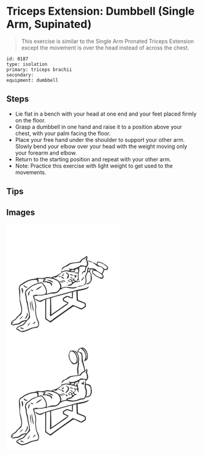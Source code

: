 # Triceps Extension: Dumbbell (Single Arm, Supinated)
> This exercise is similar to the Single Arm Pronated Triceps Extension except the movement is over the head instead of across the chest.

``` 
id: 0187 
type: isolation 
primary: triceps brachii 
secondary:  
equipment: dumbbell 
``` 

## Steps

 - Lie flat in a bench with your head at one end and your feet placed firmly on the floor.
 - Grasp a dumbbell in one hand and raise it to a position above your chest, with your palm facing the floor.
 - Place your free hand under the shoulder to support your other arm. Slowly bend your elbow over your head with the weight moving only your forearm and elbow.
 - Return to the starting position and repeat with your other arm.
 - Note: Practice this exercise with light weight to get used to the movements.

## Tips


## Images

<svg width="300" height="296" viewBox="0 0 225 222" xmlns="http://www.w3.org/2000/svg">
  <g fill="#FFF">
    <path d="M0 0h225v222H0V0m150.08 68.58c-2.64 1.12-3.83 3.86-5.61 5.89-5.71 1.66-11.76 1.55-17.6 2.53-3.23.6-5.75 2.81-8.33 4.68-2 1.48-4.49 2.01-6.64 3.22-1.8 1.64-3.01 3.82-4.01 6.02 2.38-1.21 3.67-3.68 5.85-5.13 2.28-1.15 4.86-1.61 7.04-2.99 2.37-1.15 4.14-3.34 6.75-4.05 5.98-1.85 12.35-1.56 18.46-2.71 2.42-2.51 3.34-6.77 7.6-6.69 1.34-1.52 2.76-3.01 4.63-3.89-.57 1.91-1.51 3.67-2.48 5.41.5.31 1.49.94 1.98 1.25.2 3.42 1.83 7.13.2 10.39-4.14 1.52-8.13-1.65-12.28-.51-3.12 3.19-7.6 4.2-11.56 5.92-3.76 1.69-8.08 1.11-11.8-.39 1.04 1.36 2.31 2.63 2.84 4.3-3.9.36-7.99-.95-11.71.73-1.98.89-4.14.97-6.27.9.59.91 1.19 1.82 1.78 2.73-3.98 1.52-7.52 3.88-11.09 6.15-3.19.65-6.47 1.33-9.06 3.48-3.25-.38-6.51-1.12-9.8-.87-3.04.43-5.82 2.09-8.94 1.99-3.08.17-6.09-.67-9.16-.71-1.98.61-3.75 1.85-5.85 2.04-9.01.75-17.63 4.41-24.8 9.87-3.79 1.33-5.45 5.28-5.69 9.03.56 7.62 1.31 15.22 1.58 22.86.46 7.4 4.18 14.46 3.07 21.96-1.03 5.87-6.9 8.46-10.05 12.98-2.13 3.42-6.59 4.03-8.99 7.14-.59 1.52-.89 3.14-1.31 4.71 1.62 1.26 3.32 3.2 5.61 2.42 3.55-1.09 7.43-.77 10.89-2 3.8-3 7.86-5.79 12.86-6.22-2.79 3.3-5.44 7.44-10.06 8.26-3.47 1.58-8.29 3.33-8.85 7.63 1.05.67 2.13 1.29 3.24 1.87 2.9 2.44 6.65 3.97 10.46 3.85 4.3-1.46 8.8-2.48 12.79-4.74 4.67-2.75 10.2-2.97 15.4-3.99 1.54-1.7 3.18-3.64 3.08-6.08.45-5.71-3.48-10.4-4.8-15.7-1.13-6.3-1.77-12.71-.98-19.09.59-7.63-4.31-14.48-3.24-22.07.26.21.78.64 1.03.85l1.33.12c4.65-1.6 9.62-.26 14.32-1.5 2.28-.5 4.57-1.5 6.92-.78 3.94-1.37 7.92-2.97 12.18-2.57 5.62.28 12.2-1.99 14.43-7.59 1.62-.3 3.13-.92 4.19-2.23 3.44-1.31 7.21-2.55 10.9-1.58 6.42 1.93 14.31 2.64 19.91-1.75-4.93.6-9.92 1.73-14.88.69-5.96-1.26-12.43-1.08-17.9 1.86 1.05-3.66.29-7.96-2.34-10.79l-.43-.54c-.26-.5-.77-1.49-1.03-1.98-2.43-2.78-5.94-4.33-9.35-5.54-.9-.67-1.79-1.35-2.69-2.03 1.37-.59 2.73-1.18 4.11-1.74l-1.47 1.03c.48.49.98.97 1.48 1.45 1.43-.93 3.01-1.6 4.61-2.21.02-.41.07-1.24.1-1.66 2.94-2.23 5.76-4.72 9.22-6.15-.08-.32-.23-.97-.3-1.3 3.51-.29 6.78-2.69 10.38-1.53a53.704 53.704 0 0 0 16.21 1.81l-2.28-.94c.63-3.46 3.07-5.56 6.36-6.34.49 1.5 1 2.99 1.5 4.48-.4 1.29-.77 2.59-1.12 3.9-1.45-.27-2.89-.55-4.33-.84-.72.46-1.42.93-2.11 1.41 2.25.22 4.5.51 6.75.81-.45 3.72-.41 7.48.04 11.2h-1.86l.44 2.79c1-.5 2.02-.97 2.99-1.53-.89-6.2-.91-12.66 1.14-18.65-1.04-2.39-.89-5.79 1.87-6.95 3.17-1.21 6.71-.22 10.02-.37.03 2.95-.63 5.82-1.71 8.55-3.27.39-5.69 3.14-4.82 6.5.77-1.38 1.47-2.81 2.29-4.16 1.19-.69 2.51.25 3.74.38 1.1-4.22 1.24-9.13 4.49-12.38 2.36-2.66 1.21-6.64.49-9.7 3.39 1.04 7.04 1.41 10.15 3.21 3.29 2.04 6.03 4.85 9.34 6.86 2.41 1.45 5.61.32 7.88 2.11 1.72 1.08 2.84 2.85 3.82 4.59-.9 2.73-2.36 5.23-3.63 7.79-2.9-1.98-5.86-3.9-9.01-5.46-3.54-5.6-10.67-5.54-16.45-4.54l-.28-2.8c-2.05 1.69-3.04 4.17-2.9 6.81.14 4.06-2.6 7.26-3.92 10.88.53 5.22 2.51 11.37-1.33 15.83-3 4.61-9.79 1.4-13.33 5.32 4.55-.32 9.01-1.67 13.12-3.63 3.47-2.03 4.43-6.58 3.9-10.3-.07-3.09-1.23-6.5.4-9.35 1.05-1.98 1.87-4.07 2.65-6.17 1.66.56 4.08.4 4.85 2.34.83 4.6.83 9.34.52 13.99-.98 4.09-4.86 5.95-8.68 6.59-.53 2.11 2.3 1.24 3.47.98 5.44-1.35 8.01-7.43 7.36-12.59-.5-3.99-.41-8.53-3.55-11.51-.15-1.19 2.55-5.78-.23-4.23-.71 1.22-1.34 2.48-1.96 3.75l-1.45-1.05c.13-1.21.27-2.41.41-3.62 4.32-.16 8.63.29 12.81 1.37-1.28.02-2.56.06-3.84.1-.97 2.32-2.72 5.29-.31 7.39 4.37 4.12 9.75 7.16 15.29 9.43 2.27 1.18 5.32.37 5.79-2.38 1.29-2.22-.59-4.27-1.87-5.92 1.35-2.96 2.65-5.95 4.11-8.86 1.55.44 3.13.62 4.73.55 1.64-.96 2.37-2.89 2.5-4.71-1.38-3.34-4.76-5.2-7.64-7.08-4.17-2.36-8.69-4.96-13.66-4.54-.56 1.63-1.18 3.24-1.66 4.9-3.54-2.27-7.65-3.38-11.26-5.52-2-1.3-4.41-.88-6.66-.97-.27-.69-.81-2.08-1.08-2.78 1.38-2.31 1.67-4.95-.28-7.04-2.59 1.96-5.09 4.08-8.09 5.38m-32.59 26.35c.27 1.08.53 2.17.8 3.25.96.39 1.93.78 2.9 1.17.19 2.85-1.23 5.39-2.38 7.89 2.81 1.68 3.35-2.57 4.36-4.37 1.17-3.9-3.36-5.75-5.68-7.94m-7.73 7.11c-.93.49-1.86.98-2.8 1.47-1.77-.62-3.59-1.12-5.46-1.31 1.1.91 2.33 1.65 3.55 2.39 2.33-.85 4.66-1.69 6.96-2.59.45-1.62.88-3.25 1.28-4.88-1.4 1.47-2.53 3.16-3.53 4.92m15.38-3.58c.86 3.16 4.1 3.31 6.83 3.61-.68-.62-1.35-1.24-2.03-1.85-1.62-.53-3.2-1.16-4.8-1.76m7.38 1.3c2.02 1.99 2.23 4.83 3.16 7.35.3-.79.89-2.36 1.19-3.14.46-.42 1.37-1.25 1.82-1.67-.25-.2-.76-.61-1.02-.81-.61.06-1.22.08-1.83.05-1.12-.57-2.22-1.17-3.32-1.78m-6.82 4.37c.87 2.32 2.84 4.54 5.54 3.37-1.82-1.16-3.65-2.31-5.54-3.37m21.03 8.22c3.33-1.68 5.7-4.77 6.54-8.4-2.73 2.32-4.86 5.26-6.54 8.4m-39.57-7.53c2.09 1.45 4.19 2.94 6.61 3.77-.66-1.2-1.36-2.39-2.06-3.57-1.51-.08-3.03-.14-4.55-.2m21.22 6.09l-.38-1.79c-1.75-.24-3.49-.45-5.24-.62 1.47 1.17 3.16 1.99 4.96 2.51-.22 2.08.62 3.94 1.92 5.52-.95.76-1.9 1.51-2.85 2.27-2.41.33-4.77.94-6.99 1.96 1.95 1.14 4.21.93 6.32.49 2.43-.21 3.47-2.72 5.32-3.94 2.54-1.63 5.34-2.76 7.99-4.18-.54 1.35-1.02 2.72-1.46 4.11 1.26-1.21 2-2.8 2.75-4.36-1.9-1.49-4.39-.84-6.6-.97-.41-.87-.81-1.74-1.2-2.6a8.463 8.463 0 0 0 2.5-2.69c-2.62.98-4.49 3.18-7.04 4.29m-20.64.36c2.57 1.14 5.24 2 7.94 2.76-.16-.5-.47-1.5-.63-2-2.4-.52-4.85-.83-7.31-.76m12.9-.76c1.07 2.49 3.24 4.08 6.05 3.67-1.72-1.66-3.84-2.81-6.05-3.67m-16.58 2.26c2.23 2.44 5.94 2.83 8.93 1.7-2.9-.91-5.89-1.55-8.93-1.7m37.61-.53c-.8 2.94 4.27 2.41 2-.13-.5.03-1.5.1-2 .13m-22.42 2.78c-1.74 2.85 3.31.44 0 0m36.14 11.56c-9.17 1.91-18.41 3.6-27.39 6.34-17.5 4.69-34.98 9.47-52.34 14.65-3.84 1.11-7.38 3.92-11.56 3.43-2.82-1.12-5.3-2.96-8.2-3.91 1.77 3.39 5.6 4.86 9.01 5.99 4.54.98 7.45-3.2 11.46-4.26.11 12.76.01 25.51.13 38.26 3.34 2.42 6.74 4.75 10.19 7.01 14.85-11 29.92-21.78 45.34-31.96 5.64.85 10.2 5.2 15.81 6.22 3.21-1.18 5.81-3.6 8.72-5.37-.45-2.67.65-6.97-2.62-8.07-4.27-1.81-8.66-3.31-12.95-5.04-.66-6-.58-12.04-.84-18.07 2.64.05 5.25-.38 7.78-1.11 4.27-1.18 8.91-1.69 12.62-4.3 1.16-.64 1.24-2.07 1.7-3.17-2.16 1.36-4.29 2.9-6.86 3.36z"/>
    <path d="M180.42 75.86c6.59.53 12.6 4.34 17.45 8.64l1.45 3.02c-.72-.36-2.17-1.08-2.89-1.44.58 1.01 1.15 2.02 1.72 3.05-1.7-.07-3.4-.05-5.07-.34-2.54-1.7-4.35-4.6-7.56-5.18-2.84-.47-5.24-2.01-6.88-4.35.6-1.13 1.2-2.26 1.78-3.4zM126.53 93.31c1.02-3.01 4.69-2.31 7.11-3.14l-.96 3.31c-2.05-.06-4.1-.1-6.15-.17zM171.43 91.87c5.55.56 10.43 3.64 14.84 6.85 1.91 1.33 3.45 3.18 4.05 5.47-.66-.28-1.97-.85-2.63-1.13.48 1.02.95 2.03 1.41 3.06-7.62-.08-14.21-5.1-19.43-10.23.59-1.34 1.18-2.68 1.76-4.02zM74.18 108.08c8.84-2.87 18.56-.23 26.38 4.28 3.12 3.05 5.26 7.35 5.53 11.7-1.63 5.2-5.97 10.89-12 10.64-5.17-.24-10.02 1.62-14.73 3.48 1.79-8.82-3.19-18.25-10.41-23.19-5.88.3-11.28 3.21-16.68 5.34-4.17 1.49-6.81 5.26-10.63 7.33-4.47 2.51-5.96 8.58-4.3 13.24 1.45 4.3.75 8.99 2.35 13.25 1.8 5.12 1.71 10.65 3.24 15.84.9 4.27 2.76 8.79 1.07 13.11-.61 2.44-2.54 4.16-4.05 6.06-3.32.4-6.87.34-9.85 2.06-2.31 1.24-4.21 3.1-6.46 4.44-3.24.61-6.53.97-9.69 1.97-1.12.61-5.18-.73-2.58-1.91 1.19-.8 2.39-1.57 3.53-2.45l-4.65.76c1.57-1.8 3.38-3.41 5.68-4.17 3.12-.98 4.44-4.21 6.6-6.37 2.5-2.82 6.63-4.43 7.52-8.44 2.45-8.39-1-16.9-2.89-25.03-.33-5.37-.16-10.78 0-16.16.57-3.32-2.05-6.6-.33-9.8.65-3.25 4.18-4.12 6.55-5.8 7.44-5.19 16.49-8.77 25.69-8.16 2.27 1.03 1.8 4.5 3.77 6.03.16-2.71 1.04-5.81-.63-8.24 4.09.55 8.23.74 12.35.81-.27.41-.83 1.23-1.11 1.65-.85 1.33-1.57 2.75-2.27 4.17 3.05.2 6.1.31 9.15-.01-.1.42-.3 1.26-.4 1.67 4.29-1.07 9.27 2.23 8.58 6.94.51-1.25 1.06-2.48 1.65-3.69-.58-1.23-.87-2.72-2-3.58-2.25-1.92-5.61-1.11-7.93-2.87-2.09-.02-4.19 0-6.28.02l.15-.88c1.36-.7 2.68-1.47 3.95-2.34-1.32-.52-2.63-1.03-3.87-1.7m5.32 2.03c3.97 2.45 8.5 3.89 12.92 5.34-2.7-4.35-8.37-4.62-12.92-5.34M33.63 121.2c1.38 3.33 5.47 5.72 8.54 2.92-2.97-.12-6.02-.7-7.19-3.81-.33.22-1.01.66-1.35.89m-3.99 5.7c.46 1.97.79 3.98.75 6.02l1.19-1.01c-.51 1.98-.71 4-.59 6.05 1.03-1.88 1.73-3.91 2.52-5.9-.29-.02-.87-.06-1.16-.09 1.01-2.22-.3-4.19-1.35-6.06-.34.25-1.02.74-1.36.99m10.42 48.27c.31.88.63 1.77.95 2.65-1.18 3.46-3.26 6.47-5.12 9.58 4.11-1.91 6.85-6.65 6.19-11.16-.51-.27-1.52-.8-2.02-1.07m-13.98 12.81c2.54-1.95 4.87-4.17 6.82-6.7-3.14 1.16-5.47 3.67-6.82 6.7zM129.78 113.99c-.74-1.49.35-2.77 1.36-3.72.69 1.65 1.98 2.83 3.4 3.83-1.57.38-3.26.74-4.76-.11z"/>
    <path d="M52.15 122.1c5.66-2.25 11.19-5.7 17.54-5.16 4.92 5.17 9.65 12.31 8.09 19.74-5.3 3.02-11.71 3.72-17.67 2.73-2.7-.68-5.21.61-7.64 1.57 1.14 7.41 4.92 14.36 4.49 21.99-.61 9.16.04 18.71 3.89 27.17 1.05 3.48 3.57 8.09.47 11.18-4.91 2.32-10.71 1.92-15.6 4.41-5.78 3.02-12.44 6.14-19.02 4.07-.94-.98-1.85-1.98-2.76-2.98-.82.01-2.45.04-3.26.05 1.22-3.88 5.86-5.01 9.24-6.34 5.39-1.24 7.82-6.7 11.12-10.53 1.93-2.3 5.37-3.8 5.52-7.18-.37-8.47-3.49-16.53-3.96-25-.1-3.79-2.73-7-2.43-10.82.31-3.96-1.35-7.65-2.05-11.47 1.42-2.38 2.1-5.52 4.82-6.8 3.4-1.78 5.57-5.26 9.21-6.63m5.5 8.06c5.28-.91 9.06-5.17 13.43-7.93-5.19 1.12-9.84 4.07-13.43 7.93m-9.87-.81c.4 2.03 2.24 2.72 4.07 2.99.27-.38.82-1.14 1.09-1.52-1.74-.44-3.45-.97-5.16-1.47m-5.27 12.14c2.08-1.53 2.83-3.84 2.71-6.37.64-1 1.26-2.01 1.86-3.03-4.48.86-3.83 5.95-4.57 9.4m2.72 8.78c.61.5.61.5 0 0m4.56 6.85c1.08 5.18 1.42 10.67 4.06 15.38-.38-7.52-3.41-14.65-3.54-22.23-.66 2.21-1.09 4.57-.52 6.85m-3.27-4.73c-.26 6.34.64 12.73 2.72 18.73-.47-5.04-1.39-10.04-1.46-15.12.1-1.35-.66-2.49-1.26-3.61m7.83 41.89c-1.08.77-2.09 1.63-2.91 2.68 2.14-.62 5.03-1.27 5.63-3.8-.9-2.11-1.87.36-2.72 1.12m-12.78 7.05c2.19-2.05 3.98-4.52 5.15-7.29-2.5 1.75-4.54 4.24-5.15 7.29m-15.08 2.79c2.46 1.42 5.09 2.67 7.98 2.82-1.57-2.76-5.04-3.83-7.98-2.82zM130.99 133.92c2.24-.55 4.49-1.11 6.73-1.72.06 6.25.64 12.47.75 18.71 5.06 2.23 10.37 3.91 15.49 6.03l.75 4.95c-3.01 1.69-6.34 5.65-10.02 3.36-4.47-2.34-9.37-3.63-13.86-5.93-9.35 6.71-18.6 13.57-28.05 20.15-4.17 2.95-8.46 5.74-12.39 9-1.45 1.29-3.27 2.02-5.08 2.66-2.3-1.85-4.87-3.39-6.99-5.46-.2-12.4-.06-24.82-.01-37.23 2.54-.85 5.11-1.61 7.7-2.29.25 11.54.16 23.12-.38 34.65.57.24 1.15.49 1.72.73 7.58-5.95 15.74-11.12 23.61-16.67 4.11-3.04 9.1-5.33 11.61-10.04-2.98-1.5-6.12-2.69-8.91-4.52-.31-1-.56-2.01-.75-3.03 2.27-1.24 4.54-2.49 6.84-3.67 3.51 1.42 7.11 2.68 10.88 3.14.19-4.27.16-8.55.36-12.82z"/>
    <path d="M105.53 140.72c7.75-2.28 15.63-4.13 23.39-6.36.03 3.52.05 7.04.08 10.56-3.93-1.04-8.18-4.75-12.15-2.14-1.92 1.05-3.88 2.07-5.56 3.48-.85 1.74.38 3.74.59 5.55 2.89 1.38 5.79 2.76 8.68 4.16-10.85 7.13-21.34 14.8-32.07 22.13-.02-10.72-.24-21.43-.79-32.12 5.64-2.62 11.89-3.52 17.83-5.26z"/>
  </g>
  <g fill="#333">
    <path d="M150.08 68.58c3-1.3 5.5-3.42 8.09-5.38 1.95 2.09 1.66 4.73.28 7.04.27.7.81 2.09 1.08 2.78 2.25.09 4.66-.33 6.66.97 3.61 2.14 7.72 3.25 11.26 5.52.48-1.66 1.1-3.27 1.66-4.9 4.97-.42 9.49 2.18 13.66 4.54 2.88 1.88 6.26 3.74 7.64 7.08-.13 1.82-.86 3.75-2.5 4.71-1.6.07-3.18-.11-4.73-.55-1.46 2.91-2.76 5.9-4.11 8.86 1.28 1.65 3.16 3.7 1.87 5.92-.47 2.75-3.52 3.56-5.79 2.38-5.54-2.27-10.92-5.31-15.29-9.43-2.41-2.1-.66-5.07.31-7.39 1.28-.04 2.56-.08 3.84-.1a44.57 44.57 0 0 0-12.81-1.37c-.14 1.21-.28 2.41-.41 3.62l1.45 1.05c.62-1.27 1.25-2.53 1.96-3.75 2.78-1.55.08 3.04.23 4.23 3.14 2.98 3.05 7.52 3.55 11.51.65 5.16-1.92 11.24-7.36 12.59-1.17.26-4 1.13-3.47-.98 3.82-.64 7.7-2.5 8.68-6.59.31-4.65.31-9.39-.52-13.99-.77-1.94-3.19-1.78-4.85-2.34-.78 2.1-1.6 4.19-2.65 6.17-1.63 2.85-.47 6.26-.4 9.35.53 3.72-.43 8.27-3.9 10.3-4.11 1.96-8.57 3.31-13.12 3.63 3.54-3.92 10.33-.71 13.33-5.32 3.84-4.46 1.86-10.61 1.33-15.83 1.32-3.62 4.06-6.82 3.92-10.88-.14-2.64.85-5.12 2.9-6.81l.28 2.8c5.78-1 12.91-1.06 16.45 4.54 3.15 1.56 6.11 3.48 9.01 5.46 1.27-2.56 2.73-5.06 3.63-7.79-.98-1.74-2.1-3.51-3.82-4.59-2.27-1.79-5.47-.66-7.88-2.11-3.31-2.01-6.05-4.82-9.34-6.86-3.11-1.8-6.76-2.17-10.15-3.21.72 3.06 1.87 7.04-.49 9.7-3.25 3.25-3.39 8.16-4.49 12.38-1.23-.13-2.55-1.07-3.74-.38-.82 1.35-1.52 2.78-2.29 4.16-.87-3.36 1.55-6.11 4.82-6.5 1.08-2.73 1.74-5.6 1.71-8.55-3.31.15-6.85-.84-10.02.37-2.76 1.16-2.91 4.56-1.87 6.95-2.05 5.99-2.03 12.45-1.14 18.65-.97.56-1.99 1.03-2.99 1.53l-.44-2.79h1.86c-.45-3.72-.49-7.48-.04-11.2-2.25-.3-4.5-.59-6.75-.81.69-.48 1.39-.95 2.11-1.41 1.44.29 2.88.57 4.33.84.35-1.31.72-2.61 1.12-3.9-.5-1.49-1.01-2.98-1.5-4.48-3.29.78-5.73 2.88-6.36 6.34l2.28.94c-5.48.22-10.92-.38-16.21-1.81-3.6-1.16-6.87 1.24-10.38 1.53.07.33.22.98.3 1.3-3.46 1.43-6.28 3.92-9.22 6.15-.03.42-.08 1.25-.1 1.66-1.6.61-3.18 1.28-4.61 2.21-.5-.48-1-.96-1.48-1.45l1.47-1.03c-1.38.56-2.74 1.15-4.11 1.74.9.68 1.79 1.36 2.69 2.03 3.41 1.21 6.92 2.76 9.35 5.54.26.49.77 1.48 1.03 1.98l.43.54c2.63 2.83 3.39 7.13 2.34 10.79 5.47-2.94 11.94-3.12 17.9-1.86 4.96 1.04 9.95-.09 14.88-.69-5.6 4.39-13.49 3.68-19.91 1.75-3.69-.97-7.46.27-10.9 1.58-1.06 1.31-2.57 1.93-4.19 2.23-2.23 5.6-8.81 7.87-14.43 7.59-4.26-.4-8.24 1.2-12.18 2.57-2.35-.72-4.64.28-6.92.78-4.7 1.24-9.67-.1-14.32 1.5l-1.33-.12c-.25-.21-.77-.64-1.03-.85-1.07 7.59 3.83 14.44 3.24 22.07-.79 6.38-.15 12.79.98 19.09 1.32 5.3 5.25 9.99 4.8 15.7.1 2.44-1.54 4.38-3.08 6.08-5.2 1.02-10.73 1.24-15.4 3.99-3.99 2.26-8.49 3.28-12.79 4.74-3.81.12-7.56-1.41-10.46-3.85-1.11-.58-2.19-1.2-3.24-1.87.56-4.3 5.38-6.05 8.85-7.63 4.62-.82 7.27-4.96 10.06-8.26-5 .43-9.06 3.22-12.86 6.22-3.46 1.23-7.34.91-10.89 2-2.29.78-3.99-1.16-5.61-2.42.42-1.57.72-3.19 1.31-4.71 2.4-3.11 6.86-3.72 8.99-7.14 3.15-4.52 9.02-7.11 10.05-12.98 1.11-7.5-2.61-14.56-3.07-21.96-.27-7.64-1.02-15.24-1.58-22.86.24-3.75 1.9-7.7 5.69-9.03 7.17-5.46 15.79-9.12 24.8-9.87 2.1-.19 3.87-1.43 5.85-2.04 3.07.04 6.08.88 9.16.71 3.12.1 5.9-1.56 8.94-1.99 3.29-.25 6.55.49 9.8.87 2.59-2.15 5.87-2.83 9.06-3.48 3.57-2.27 7.11-4.63 11.09-6.15-.59-.91-1.19-1.82-1.78-2.73 2.13.07 4.29-.01 6.27-.9 3.72-1.68 7.81-.37 11.71-.73-.53-1.67-1.8-2.94-2.84-4.3 3.72 1.5 8.04 2.08 11.8.39 3.96-1.72 8.44-2.73 11.56-5.92 4.15-1.14 8.14 2.03 12.28.51 1.63-3.26 0-6.97-.2-10.39-.49-.31-1.48-.94-1.98-1.25.97-1.74 1.91-3.5 2.48-5.41-1.87.88-3.29 2.37-4.63 3.89-4.26-.08-5.18 4.18-7.6 6.69-6.11 1.15-12.48.86-18.46 2.71-2.61.71-4.38 2.9-6.75 4.05-2.18 1.38-4.76 1.84-7.04 2.99-2.18 1.45-3.47 3.92-5.85 5.13 1-2.2 2.21-4.38 4.01-6.02 2.15-1.21 4.64-1.74 6.64-3.22 2.58-1.87 5.1-4.08 8.33-4.68 5.84-.98 11.89-.87 17.6-2.53 1.78-2.03 2.97-4.77 5.61-5.89m30.34 7.28a219.6 219.6 0 0 1-1.78 3.4c1.64 2.34 4.04 3.88 6.88 4.35 3.21.58 5.02 3.48 7.56 5.18 1.67.29 3.37.27 5.07.34-.57-1.03-1.14-2.04-1.72-3.05.72.36 2.17 1.08 2.89 1.44l-1.45-3.02c-4.85-4.3-10.86-8.11-17.45-8.64m-53.89 17.45c2.05.07 4.1.11 6.15.17l.96-3.31c-2.42.83-6.09.13-7.11 3.14m44.9-1.44c-.58 1.34-1.17 2.68-1.76 4.02 5.22 5.13 11.81 10.15 19.43 10.23-.46-1.03-.93-2.04-1.41-3.06.66.28 1.97.85 2.63 1.13-.6-2.29-2.14-4.14-4.05-5.47-4.41-3.21-9.29-6.29-14.84-6.85m-97.25 16.21c1.24.67 2.55 1.18 3.87 1.7-1.27.87-2.59 1.64-3.95 2.34l-.15.88c2.09-.02 4.19-.04 6.28-.02 2.32 1.76 5.68.95 7.93 2.87 1.13.86 1.42 2.35 2 3.58-.59 1.21-1.14 2.44-1.65 3.69.69-4.71-4.29-8.01-8.58-6.94.1-.41.3-1.25.4-1.67-3.05.32-6.1.21-9.15.01.7-1.42 1.42-2.84 2.27-4.17.28-.42.84-1.24 1.11-1.65-4.12-.07-8.26-.26-12.35-.81 1.67 2.43.79 5.53.63 8.24-1.97-1.53-1.5-5-3.77-6.03-9.2-.61-18.25 2.97-25.69 8.16-2.37 1.68-5.9 2.55-6.55 5.8-1.72 3.2.9 6.48.33 9.8-.16 5.38-.33 10.79 0 16.16 1.89 8.13 5.34 16.64 2.89 25.03-.89 4.01-5.02 5.62-7.52 8.44-2.16 2.16-3.48 5.39-6.6 6.37-2.3.76-4.11 2.37-5.68 4.17l4.65-.76c-1.14.88-2.34 1.65-3.53 2.45-2.6 1.18 1.46 2.52 2.58 1.91 3.16-1 6.45-1.36 9.69-1.97 2.25-1.34 4.15-3.2 6.46-4.44 2.98-1.72 6.53-1.66 9.85-2.06 1.51-1.9 3.44-3.62 4.05-6.06 1.69-4.32-.17-8.84-1.07-13.11-1.53-5.19-1.44-10.72-3.24-15.84-1.6-4.26-.9-8.95-2.35-13.25-1.66-4.66-.17-10.73 4.3-13.24 3.82-2.07 6.46-5.84 10.63-7.33 5.4-2.13 10.8-5.04 16.68-5.34 7.22 4.94 12.2 14.37 10.41 23.19 4.71-1.86 9.56-3.72 14.73-3.48 6.03.25 10.37-5.44 12-10.64-.27-4.35-2.41-8.65-5.53-11.7-7.82-4.51-17.54-7.15-26.38-4.28M52.15 122.1c-3.64 1.37-5.81 4.85-9.21 6.63-2.72 1.28-3.4 4.42-4.82 6.8.7 3.82 2.36 7.51 2.05 11.47-.3 3.82 2.33 7.03 2.43 10.82.47 8.47 3.59 16.53 3.96 25-.15 3.38-3.59 4.88-5.52 7.18-3.3 3.83-5.73 9.29-11.12 10.53-3.38 1.33-8.02 2.46-9.24 6.34.81-.01 2.44-.04 3.26-.05.91 1 1.82 2 2.76 2.98 6.58 2.07 13.24-1.05 19.02-4.07 4.89-2.49 10.69-2.09 15.6-4.41 3.1-3.09.58-7.7-.47-11.18-3.85-8.46-4.5-18.01-3.89-27.17.43-7.63-3.35-14.58-4.49-21.99 2.43-.96 4.94-2.25 7.64-1.57 5.96.99 12.37.29 17.67-2.73 1.56-7.43-3.17-14.57-8.09-19.74-6.35-.54-11.88 2.91-17.54 5.16z"/>
    <path d="M117.49 94.93c2.32 2.19 6.85 4.04 5.68 7.94-1.01 1.8-1.55 6.05-4.36 4.37 1.15-2.5 2.57-5.04 2.38-7.89-.97-.39-1.94-.78-2.9-1.17-.27-1.08-.53-2.17-.8-3.25zM109.76 102.04c1-1.76 2.13-3.45 3.53-4.92-.4 1.63-.83 3.26-1.28 4.88-2.3.9-4.63 1.74-6.96 2.59-1.22-.74-2.45-1.48-3.55-2.39 1.87.19 3.69.69 5.46 1.31.94-.49 1.87-.98 2.8-1.47zM125.14 98.46c1.6.6 3.18 1.23 4.8 1.76.68.61 1.35 1.23 2.03 1.85-2.73-.3-5.97-.45-6.83-3.61zM132.52 99.76c1.1.61 2.2 1.21 3.32 1.78.61.03 1.22.01 1.83-.05.26.2.77.61 1.02.81-.45.42-1.36 1.25-1.82 1.67-.3.78-.89 2.35-1.19 3.14-.93-2.52-1.14-5.36-3.16-7.35zM125.7 104.13c1.89 1.06 3.72 2.21 5.54 3.37-2.7 1.17-4.67-1.05-5.54-3.37zM146.73 112.35c1.68-3.14 3.81-6.08 6.54-8.4-.84 3.63-3.21 6.72-6.54 8.4zM107.16 104.82c1.52.06 3.04.12 4.55.2.7 1.18 1.4 2.37 2.06 3.57-2.42-.83-4.52-2.32-6.61-3.77z"/>
    <path d="M128.38 110.91c2.55-1.11 4.42-3.31 7.04-4.29a8.463 8.463 0 0 1-2.5 2.69c.39.86.79 1.73 1.2 2.6 2.21.13 4.7-.52 6.6.97-.75 1.56-1.49 3.15-2.75 4.36.44-1.39.92-2.76 1.46-4.11-2.65 1.42-5.45 2.55-7.99 4.18-1.85 1.22-2.89 3.73-5.32 3.94-2.11.44-4.37.65-6.32-.49 2.22-1.02 4.58-1.63 6.99-1.96.95-.76 1.9-1.51 2.85-2.27-1.3-1.58-2.14-3.44-1.92-5.52-1.8-.52-3.49-1.34-4.96-2.51 1.75.17 3.49.38 5.24.62l.38 1.79m1.4 3.08c1.5.85 3.19.49 4.76.11-1.42-1-2.71-2.18-3.4-3.83-1.01.95-2.1 2.23-1.36 3.72zM79.5 110.11c4.55.72 10.22.99 12.92 5.34-4.42-1.45-8.95-2.89-12.92-5.34zM107.74 111.27c2.46-.07 4.91.24 7.31.76.16.5.47 1.5.63 2-2.7-.76-5.37-1.62-7.94-2.76z"/>
    <path d="M120.64 110.51c2.21.86 4.33 2.01 6.05 3.67-2.81.41-4.98-1.18-6.05-3.67zM104.06 112.77c3.04.15 6.03.79 8.93 1.7-2.99 1.13-6.7.74-8.93-1.7zM141.67 112.24c.5-.03 1.5-.1 2-.13 2.27 2.54-2.8 3.07-2 .13zM119.25 115.02c3.31.44-1.74 2.85 0 0zM33.63 121.2c.34-.23 1.02-.67 1.35-.89 1.17 3.11 4.22 3.69 7.19 3.81-3.07 2.8-7.16.41-8.54-2.92zM57.65 130.16c3.59-3.86 8.24-6.81 13.43-7.93-4.37 2.76-8.15 7.02-13.43 7.93zM155.39 126.58c2.57-.46 4.7-2 6.86-3.36-.46 1.1-.54 2.53-1.7 3.17-3.71 2.61-8.35 3.12-12.62 4.3-2.53.73-5.14 1.16-7.78 1.11.26 6.03.18 12.07.84 18.07 4.29 1.73 8.68 3.23 12.95 5.04 3.27 1.1 2.17 5.4 2.62 8.07-2.91 1.77-5.51 4.19-8.72 5.37-5.61-1.02-10.17-5.37-15.81-6.22-15.42 10.18-30.49 20.96-45.34 31.96-3.45-2.26-6.85-4.59-10.19-7.01-.12-12.75-.02-25.5-.13-38.26-4.01 1.06-6.92 5.24-11.46 4.26-3.41-1.13-7.24-2.6-9.01-5.99 2.9.95 5.38 2.79 8.2 3.91 4.18.49 7.72-2.32 11.56-3.43 17.36-5.18 34.84-9.96 52.34-14.65 8.98-2.74 18.22-4.43 27.39-6.34m-24.4 7.34c-.2 4.27-.17 8.55-.36 12.82-3.77-.46-7.37-1.72-10.88-3.14-2.3 1.18-4.57 2.43-6.84 3.67.19 1.02.44 2.03.75 3.03 2.79 1.83 5.93 3.02 8.91 4.52-2.51 4.71-7.5 7-11.61 10.04-7.87 5.55-16.03 10.72-23.61 16.67-.57-.24-1.15-.49-1.72-.73.54-11.53.63-23.11.38-34.65-2.59.68-5.16 1.44-7.7 2.29-.05 12.41-.19 24.83.01 37.23 2.12 2.07 4.69 3.61 6.99 5.46 1.81-.64 3.63-1.37 5.08-2.66 3.93-3.26 8.22-6.05 12.39-9 9.45-6.58 18.7-13.44 28.05-20.15 4.49 2.3 9.39 3.59 13.86 5.93 3.68 2.29 7.01-1.67 10.02-3.36l-.75-4.95c-5.12-2.12-10.43-3.8-15.49-6.03-.11-6.24-.69-12.46-.75-18.71-2.24.61-4.49 1.17-6.73 1.72m-25.46 6.8c-5.94 1.74-12.19 2.64-17.83 5.26.55 10.69.77 21.4.79 32.12 10.73-7.33 21.22-15 32.07-22.13-2.89-1.4-5.79-2.78-8.68-4.16-.21-1.81-1.44-3.81-.59-5.55 1.68-1.41 3.64-2.43 5.56-3.48 3.97-2.61 8.22 1.1 12.15 2.14-.03-3.52-.05-7.04-.08-10.56-7.76 2.23-15.64 4.08-23.39 6.36zM29.64 126.9c.34-.25 1.02-.74 1.36-.99 1.05 1.87 2.36 3.84 1.35 6.06.29.03.87.07 1.16.09-.79 1.99-1.49 4.02-2.52 5.9-.12-2.05.08-4.07.59-6.05l-1.19 1.01c.04-2.04-.29-4.05-.75-6.02zM47.78 129.35c1.71.5 3.42 1.03 5.16 1.47-.27.38-.82 1.14-1.09 1.52-1.83-.27-3.67-.96-4.07-2.99zM42.51 141.49c.74-3.45.09-8.54 4.57-9.4-.6 1.02-1.22 2.03-1.86 3.03.12 2.53-.63 4.84-2.71 6.37zM45.23 150.27c.61.5.61.5 0 0zM49.79 157.12c-.57-2.28-.14-4.64.52-6.85.13 7.58 3.16 14.71 3.54 22.23-2.64-4.71-2.98-10.2-4.06-15.38zM46.52 152.39c.6 1.12 1.36 2.26 1.26 3.61.07 5.08.99 10.08 1.46 15.12-2.08-6-2.98-12.39-2.72-18.73zM40.06 175.17c.5.27 1.51.8 2.02 1.07.66 4.51-2.08 9.25-6.19 11.16 1.86-3.11 3.94-6.12 5.12-9.58-.32-.88-.64-1.77-.95-2.65zM26.08 187.98c1.35-3.03 3.68-5.54 6.82-6.7-1.95 2.53-4.28 4.75-6.82 6.7zM54.35 194.28c.85-.76 1.82-3.23 2.72-1.12-.6 2.53-3.49 3.18-5.63 3.8.82-1.05 1.83-1.91 2.91-2.68zM41.57 201.33c.61-3.05 2.65-5.54 5.15-7.29-1.17 2.77-2.96 5.24-5.15 7.29zM26.49 204.12c2.94-1.01 6.41.06 7.98 2.82-2.89-.15-5.52-1.4-7.98-2.82z"/>
  </g>
</svg>

<svg width="300" height="296" viewBox="0 0 225 222" xmlns="http://www.w3.org/2000/svg">
  <g fill="#FFF">
    <path d="M0 0h225v222H0V0m145.14 21.94c-3.42 1.78-6.21 6.04-4.95 9.91.57-.78 1.13-1.56 1.7-2.34 1.92 1.65 4.28 2.9 5.71 5.04.56 4.1.69 8.3.52 12.44 1.71 6.69 4.81 13 5.43 19.94-2.78 1.14-5.6 2.49-7.2 5.17-1.05 1.95-3.02 2.9-4.96 3.73 1.5-4.88-.44-9.88.38-14.81.4-3.03.75-6.06 1.23-9.07-.3-.87-.6-1.74-.89-2.6 2.41-6.36.24-13.55-3.31-19.03-1.34-2.46-4.18-2.83-6.67-3.21-1.96-.21-3.93-.07-5.89.08-2.27 2.82-3.72 6.22-3.75 9.89.19 6.3 3.77 11.8 7.8 16.39 2.97.61 5.98.49 8.39-1.53.23-.68.67-2.04.89-2.72 2.12-7.94-1.22-16.49-7.2-21.88 8.04 3.78 11.23 14.79 7.47 22.62.29.51.58 1.02.88 1.53-.28 2.77-.43 5.55-1.01 8.27-1.14 5.19.04 10.48 1.04 15.58-4.62.69-9.31.98-13.92 1.68-5.07.92-8.05 5.77-12.9 7.2-3.23.83-4.82 4.03-6.02 6.85 2.16-1.51 3.67-3.76 5.84-5.26 2.25-1.16 4.83-1.62 6.96-3.05 2.48-1.35 4.56-3.45 7.35-4.18 5.84-1.66 12.01-1.46 17.95-2.56 2.36-2.52 3.37-6.64 7.52-6.69 1.42-1.5 2.91-2.95 4.7-4.01-.59 1.95-1.51 3.77-2.44 5.58.48.3 1.45.92 1.94 1.22.21 3.44 1.77 7.12.2 10.42-4.1 1.34-8.05-1.45-12.17-.61-3.26 3.24-7.83 4.35-11.93 6.09-3.71 1.58-7.9.94-11.56-.44 1.06 1.34 2.28 2.62 2.9 4.25-3.65.35-7.43-.8-10.97.48-2.24.84-4.61 1.2-6.99 1.31.44.49 1.33 1.47 1.78 1.96-3.67 2.32-7.49 4.39-11.15 6.71-3.2.74-6.47 1.44-9.12 3.51-3.24-.37-6.46-1.1-9.73-.85-3.04.43-5.83 2.07-8.96 1.99-3.01.16-5.96-.63-8.97-.7-2.07.54-3.94 1.79-6.1 2.02-6.61.63-13.08 2.75-18.89 5.96-2.96 1.99-5.91 4-8.95 5.87-4.3 5.15-1.64 11.97-1.85 17.96.98 5.94.3 12.05 1.77 17.92 1.15 5.52 3.31 11.24 1.91 16.91-1.39 5.35-6.82 7.78-9.81 12.07-2.16 3.39-6.55 4.09-8.99 7.16-.57 1.54-.9 3.15-1.34 4.73 1.63 1.2 3.32 3.12 5.57 2.39 3.57-1.01 7.42-.78 10.89-1.99 3.84-2.95 7.87-5.8 12.88-6.21-2.6 3.04-4.96 6.96-9.14 7.96-3.02.8-5.49 2.76-8.18 4.23-.61 1.15-1.2 2.32-1.79 3.49 3.6 2.09 6.85 5.06 11.12 5.69 3.02.94 5.81-1.02 8.69-1.63 4.78-1.21 8.75-4.55 13.65-5.36 2.92-.51 5.84-1.06 8.76-1.55 4.73-4.13 3.02-10.9.51-15.75-2.78-4.9-3.03-10.59-3.63-16.06-.34-4.71.87-9.44-.06-14.14-.56-5.65-3.95-10.88-2.81-16.69 1.12.47 2.35 1.28 3.59.46 3.33-1.06 6.84-.42 10.26-.77 2.98-.27 5.84-1.26 8.67-2.19-.1.44-.28 1.33-.37 1.77.66-.35 1.33-.71 2-1.06 1.73-8.85-2.4-18.02-9.19-23.67-1.99-1.86-4.67-.06-6.79.48-.6-2.3-.29-4.72-.23-7.06-.41-.3-1.21-.9-1.61-1.2 4.31.43 8.79.11 12.95 1.52-1.58 1.35-2.57 3.16-3.42 5.02 2.94.15 5.89.25 8.84.11.05.36.14 1.07.18 1.43 4.25-.71 9 2.35 8.39 7.02.52-1.29 1.07-2.56 1.65-3.81-.72-1.34-1.19-2.99-2.58-3.81-2.3-1.36-5.24-.93-7.45-2.47-2.26 0-4.52.02-6.78-.01 1.54-1.08 3.12-2.1 4.66-3.17-1.34-.53-2.67-1.07-3.95-1.73 8.86-2.86 18.63-.27 26.47 4.27 3.15 3.04 5.24 7.35 5.54 11.7-1.63 5.21-5.95 10.86-11.97 10.66-5.42.02-11.03 1.14-15.44 4.48 4.64-1.5 9.44-2.28 14.3-2.16 4.52.04 8.5-2.35 11.7-5.34.09-.53.27-1.59.35-2.12 1.76-.35 3.46-.95 4.67-2.34 3.85-1.53 8.16-2.69 12.2-1.17 7.59 2.46 15.61.27 22.86-2.29 3.19-1.51 7.09-.39 9.87-2.89.46-.87.93-1.74 1.41-2.61 4.28 1.51 9.37-1.12 10.85-5.36 2.18-4.7.75-9.98-.08-14.83-1.23-4.41-6.27-5.89-10.37-5.65-.24-1.8-.49-3.61-.73-5.41 1.54-1.5 3.18-2.91 4.52-4.59 1.64-4.04.22-8.55-1.76-12.2 1.27-2.32 1.56-4.94-.25-7.09-1.23.97-2.44 1.95-3.64 2.96.34-6.68-3.05-12.73-3.83-19.25-1.2-5.12-.2-10.6-2.43-15.5-2.4-.88-4.73-1.94-7.12-2.86a25.3 25.3 0 0 1 4.28-6.08c4.47 2.27 8.31 5.99 9.49 11.01 2.03 5.02.48 10.35-2.63 14.5 2.06-.72 4.19-1.37 6.02-2.6 1.76-2.39 2.23-5.53 1.9-8.44-.4-5.85-2.97-11.92-8.07-15.16-2.08-1.67-4.72.12-7.06.22m-65.78 88.17c4.06 2.32 8.55 3.79 12.91 5.45-2.41-4.62-8.4-4.68-12.91-5.45m57.12 20.5c-16.46 4.5-32.97 8.81-49.34 13.62-5.49 1.63-11.14 2.85-16.34 5.31-2.12.8-4.39 1.92-6.71 1.43-2.9-1.09-5.4-3.08-8.44-3.82 2.16 3.13 5.74 4.87 9.27 5.93 4.45.84 7.55-2.99 11.38-4.38.27 12.78.06 25.56.18 38.35 3.33 2.43 6.74 4.75 10.18 7.04 14.09-10.54 28.57-20.55 43.04-30.57 1.01-.55 1.96-1.57 3.23-1.36 5.23 1.41 9.63 5.21 14.97 6.18 3.19-1.25 5.81-3.58 8.68-5.4-.48-2.65.6-6.89-2.63-8.01-4.27-1.83-8.67-3.31-12.98-5.05-.64-6-.56-12.04-.81-18.06 4.36.07 8.5-1.42 12.7-2.34 3.7-.92 7.91-2.1 9.81-5.76-8.18 4.1-17.48 4.49-26.19 6.89z"/>
    <path d="M148.42 21.56c8.76 3.58 13.25 15.53 8.26 23.74 2.38-8.74-.86-18.44-8.26-23.74zM128.11 28.04c7.54 2.01 11.04 10.84 10.31 18.01.01 3.04-2.63 7.03-6.06 5.63-5.09-2.17-7.79-7.88-8.21-13.16-.68-3.77-.15-8.9 3.96-10.48zM146.24 84.34c3.03-.62 6.16-.04 9.23-.08-.72 4.21-.89 8.47-1.36 12.71-.65 3.53 2.08 6.51 2.23 9.98.03 4.1-.31 8.46-2.37 12.1-2.47 3.16-7.02.88-10.19 2.75-7.69 3.61-17.09 4.77-24.7.34 3.33-.74 7.68.07 10.2-2.78 1.83-1.86 4.07-3.24 5.92-5.08 1.41-.51 2.82-1 4.24-1.49-1.8-.33-3.59-.71-5.38-1.05-.44-.92-.87-1.84-1.3-2.75.78-.32 2.34-.97 3.12-1.29-2.75-1.48-4.38 1.9-6.59 2.86-1.73-1.43-3.97-1.75-6.04-2.37.22.44.66 1.3.89 1.74 1.17.3 2.34.61 3.52.9-.08 2.12.68 4.08 1.89 5.79-.91.72-1.83 1.44-2.74 2.17-3.03.45-5.96 1.34-8.82 2.41l.4 2.51c-3.74.21-7.43 1.12-10.79 2.8 1.5-4.28-.49-8.58-2.69-12.21 2.72.5 5.48.93 8.25.65-2.81-1.46-5.97-1.94-9.06-2.35.23.56.7 1.68.94 2.23-2.88-5.05-8.95-6.06-13.48-9.01 1.56-.7 3.12-1.4 4.71-2.05l-1.72 1.24c.46.44.92.87 1.38 1.3 1.49-.85 3.04-1.58 4.61-2.27.03-.4.1-1.21.13-1.61 2.97-2.25 5.86-4.66 9.23-6.32l-.36-.97c3.24-.42 6.28-2.61 9.62-1.76 6.88 1.55 14.04 1.78 20.44 5.05-.06.87-.2 2.62-.27 3.49-1.2-.36-2.39-.28-3.58-.06l-3.08-2.36c1.49 2 2.03 4.4 2.56 6.79l.95.17.16-4.31c3.75.6 3.92 4.44 5.26 7.25 1.22-6.73-.97-13.4-2.61-19.86-.52 2.24-1.09 4.48-1.56 6.73-1.18-.67-2.36-1.36-3.53-2.04.68-1.45 1.21-2.98 2.11-4.3 1.34-1 3.1-1.18 4.66-1.65.26-.34.76-1.02 1.01-1.36-.43 1.91-.56 3.88-.01 5.8 1.47-2.81.98-7.24 4.57-8.38m3.47 6.41c-.61-.07-1.82-.23-2.43-.3.64 2.36 2.84 3.15 4.99 3.62.01-2.43-.03-4.87-.13-7.3-.86 1.3-1.67 2.63-2.43 3.98m-32.28 5.1c.87 1.78 2.45 2.97 3.8 4.36.1 1.89-1 3.61-1.49 5.4-1.71 1.35-3.14 3-3.98 5.04 3.79-1.68 7.32-4.81 7.64-9.17-.29-3.14-3.42-4.59-5.97-5.63m-10.17 7.87c-1.87-.71-3.78-1.33-5.75-1.7 2.65 3.86 7.22 1.42 10.52-.05.44-1.64.88-3.28 1.29-4.93-1.88 2.35-3.56 4.93-6.06 6.68m17.72-5.22c1.15 2.92 4.15 3.3 6.91 3.63-.62-.64-1.25-1.27-1.88-1.9-1.69-.53-3.35-1.15-5.03-1.73m.53 5.6c1.11 2.33 3.02 4.33 5.82 3.59-1.88-1.28-3.81-2.51-5.82-3.59m-18.52.69c2.21 1.41 4.4 2.87 6.8 3.93-.66-1.23-1.36-2.45-2.06-3.67-1.58-.09-3.16-.18-4.74-.26m.66 6.46c2.79 1.21 5.69 2.26 8.74 2.58-2.19-2.54-5.63-2.74-8.74-2.58m12.89-.85c1.14 2.55 3.38 4.21 6.28 3.81-1.87-1.61-4.03-2.84-6.28-3.81m-3.18 2.95c-.69 1.49 1.21 3.86 2.83 3.25.66-1.42-1.35-3.66-2.83-3.25z"/>
    <path d="M126.38 93.35c1.29-3.02 4.96-2.4 7.56-3.15-.37.78-1.13 2.35-1.5 3.13-2.02.18-4.04.06-6.06.02zM156.4 94.16c4.23.01 8.74 2.29 9.35 6.87.11 4.55 1.45 9.99-2.05 13.65-1.63 2.05-4.46 2.15-6.81 2.63 1.54-5.21 2.41-11.07.1-16.18-1.03-2.18-.6-4.64-.59-6.97zM32.09 119.04c7.99-5.7 17.58-9.53 27.53-9.08 1.58 2.06 1.62 4.67 1.6 7.16-3.58.76-6.95 2.26-10.24 3.83-3.32 1.51-5.57 4.53-8.71 6.31-4.54 2.26-6.63 8.09-5.11 12.83 1.59 4.88.95 10.17 2.81 14.99 1.52 4.55 1.45 9.44 2.75 14.05.89 4.49 3 9.17 1.36 13.74-.61 2.5-2.55 4.33-4.1 6.29-3.56.42-7.4.37-10.49 2.43-2.85 1.53-5.03 4.57-8.52 4.57-3.77.29-7.41 2.4-11.21.91 1.7-1.33 3.52-2.48 5.24-3.78-1.22.17-3.65.52-4.87.69 1.71-1.69 3.53-3.3 5.82-4.13 3.05-1.04 4.44-4.16 6.57-6.33 2.46-2.83 6.58-4.43 7.5-8.41 2.39-8.11-.71-16.44-2.71-24.29-1.32-7.86 1.06-15.98-1.1-23.72-.17-3.79 2.52-6.73 5.88-8.06m10.13 5.24c-3.21-.15-6.03-1.35-7.75-4.15-1.28 4.26 4.7 6.71 7.75 4.15m-12.46 2.27c.19 2.32.71 4.6 1.04 6.9.1 1.52.22 3.04.35 4.55.85-2.03 1.59-4.11 2.41-6.16-.27.05-.82.17-1.09.23.53-1.8.01-6.56-2.71-5.52m10.7 48.63c1.18 4.77-2.54 8.46-4.6 12.33 4.02-2.05 6.83-6.63 6.25-11.17-.41-.29-1.23-.87-1.65-1.16m-14.49 12.77c2.65-1.89 4.99-4.19 6.95-6.78-3.09 1.32-5.45 3.81-6.95 6.78zM129.96 114.06c-1.5-1.3.52-2.61 1-3.81 1.09 1.6 2.4 3.04 3.71 4.46-1.58-.13-3.19-.17-4.71-.65z"/>
    <path d="M52.11 122.11c5.67-2.29 11.23-5.65 17.57-5.2 5.09 5.22 9.39 12.33 8.31 19.9-5.27 2.39-11.16 3.73-16.94 2.7-2.99-.75-5.87.27-8.58 1.43 1.23 7.75 5.21 15.06 4.46 23.08-.71 6.39.36 12.76 1.31 19.06 1.39 4.36 3.5 8.5 4.42 13.01.34 1.98.2 4.68-1.95 5.6-5.33 1.92-11.3 1.81-16.3 4.7-3.85 2.27-8.2 3.39-12.53 4.34-3.08-.26-6.23-1.1-8.01-3.84-.85-.04-2.54-.13-3.38-.18 2.99-6.12 11.41-4.86 15.29-9.96 2.41-2.58 4.02-5.84 6.71-8.18 1.73-1.61 4.02-3.16 4.07-5.78-.39-8.46-3.48-16.53-3.97-24.99-.15-3.76-2.68-6.98-2.43-10.79.26-3.92-1.26-7.6-2.06-11.37 1.4-2.4 2.08-5.54 4.78-6.87 3.39-1.81 5.62-5.23 9.23-6.66m5.46 8.17c5.29-1.13 9.17-5.24 13.58-8.1-5.26 1.18-9.96 4.15-13.58 8.1m-10.11-.86c.9 1.63 2.41 2.63 4.22 2.99.33-.39.99-1.16 1.32-1.55-1.85-.46-3.68-1-5.54-1.44m-4.94 12.2c1.96-1.66 2.79-3.96 2.74-6.5.62-1.03 1.23-2.07 1.81-3.13-4.45 1.07-3.83 6.09-4.55 9.63m2.75 8.59c.47.63.47.63 0 0m4.54 6.97c1.04 5.21 1.47 10.69 4.07 15.43-.5-7.62-3.36-14.89-3.66-22.57-.5 2.34-.97 4.77-.41 7.14m-3.21-4.98c-.45 6.45.64 12.92 2.63 19.05-.41-4.75-1.27-9.46-1.41-14.23.03-1.7-.49-3.31-1.22-4.82m7.93 42.01c-1.15.87-2.26 1.78-3.3 2.77 2.57-.51 6.82-1.93 5.27-5.36-.67.85-1.32 1.72-1.97 2.59m-13.07 7.21c2.25-2.09 4.09-4.62 5.28-7.47-2.49 1.87-4.53 4.4-5.28 7.47m-15.1 2.57c2.55 1.51 5.28 2.9 8.32 2.89-1.94-2.59-5.21-3.67-8.32-2.89zM130.91 133.95c2.27-.57 4.54-1.14 6.8-1.73.09 6.23.66 12.44.74 18.68 5.06 2.24 10.37 3.9 15.49 6.02.27 1.66.54 3.32.8 4.98-2.48 1.66-4.99 3.3-7.73 4.51-5.16-2.9-10.89-4.51-16.2-7.07-13.91 10.29-28.22 20.03-42.12 30.32-1.04.6-2.17 1.05-3.27 1.53-2.49-2.59-7.92-3.81-7.23-8.19.12-11.53-.03-23.06.12-34.59 2.55-.81 5.11-1.57 7.69-2.29.4 11.92-.05 23.85-.23 35.77 7.77-4.38 14.69-10.12 22.19-14.97 5-3.84 11.28-6.47 14.65-12.07-3.38-2.25-9.36-2.57-9.82-7.48 2.29-1.28 4.58-2.56 6.91-3.78 3.53 1.39 7.14 2.64 10.92 3.15.2-4.26.18-8.53.29-12.79z"/>
    <path d="M106.02 140.58c7.59-2.23 15.31-4.01 22.9-6.24.03 3.53.05 7.05.08 10.58-2.99-1.13-5.93-2.46-9.05-3.22-2.81.45-5.19 2.29-7.58 3.74-2.6 1.24-.75 4.23-.54 6.3 2.9 1.44 5.82 2.81 8.74 4.22-10.85 7.16-21.36 14.81-32.08 22.16 0-10.72-.28-21.44-.8-32.12 5.79-2.73 12.23-3.61 18.33-5.42z"/>
  </g>
  <g fill="#333">
    <path d="M145.14 21.94c2.34-.1 4.98-1.89 7.06-.22 5.1 3.24 7.67 9.31 8.07 15.16.33 2.91-.14 6.05-1.9 8.44-1.83 1.23-3.96 1.88-6.02 2.6 3.11-4.15 4.66-9.48 2.63-14.5-1.18-5.02-5.02-8.74-9.49-11.01a25.3 25.3 0 0 0-4.28 6.08c2.39.92 4.72 1.98 7.12 2.86 2.23 4.9 1.23 10.38 2.43 15.5.78 6.52 4.17 12.57 3.83 19.25 1.2-1.01 2.41-1.99 3.64-2.96 1.81 2.15 1.52 4.77.25 7.09 1.98 3.65 3.4 8.16 1.76 12.2-1.34 1.68-2.98 3.09-4.52 4.59.24 1.8.49 3.61.73 5.41 4.1-.24 9.14 1.24 10.37 5.65.83 4.85 2.26 10.13.08 14.83-1.48 4.24-6.57 6.87-10.85 5.36-.48.87-.95 1.74-1.41 2.61-2.78 2.5-6.68 1.38-9.87 2.89-7.25 2.56-15.27 4.75-22.86 2.29-4.04-1.52-8.35-.36-12.2 1.17-1.21 1.39-2.91 1.99-4.67 2.34-.08.53-.26 1.59-.35 2.12-3.2 2.99-7.18 5.38-11.7 5.34-4.86-.12-9.66.66-14.3 2.16 4.41-3.34 10.02-4.46 15.44-4.48 6.02.2 10.34-5.45 11.97-10.66-.3-4.35-2.39-8.66-5.54-11.7-7.84-4.54-17.61-7.13-26.47-4.27 1.28.66 2.61 1.2 3.95 1.73-1.54 1.07-3.12 2.09-4.66 3.17 2.26.03 4.52.01 6.78.01 2.21 1.54 5.15 1.11 7.45 2.47 1.39.82 1.86 2.47 2.58 3.81-.58 1.25-1.13 2.52-1.65 3.81.61-4.67-4.14-7.73-8.39-7.02-.04-.36-.13-1.07-.18-1.43-2.95.14-5.9.04-8.84-.11.85-1.86 1.84-3.67 3.42-5.02-4.16-1.41-8.64-1.09-12.95-1.52.4.3 1.2.9 1.61 1.2-.06 2.34-.37 4.76.23 7.06 2.12-.54 4.8-2.34 6.79-.48 6.79 5.65 10.92 14.82 9.19 23.67-.67.35-1.34.71-2 1.06.09-.44.27-1.33.37-1.77-2.83.93-5.69 1.92-8.67 2.19-3.42.35-6.93-.29-10.26.77-1.24.82-2.47.01-3.59-.46-1.14 5.81 2.25 11.04 2.81 16.69.93 4.7-.28 9.43.06 14.14.6 5.47.85 11.16 3.63 16.06 2.51 4.85 4.22 11.62-.51 15.75-2.92.49-5.84 1.04-8.76 1.55-4.9.81-8.87 4.15-13.65 5.36-2.88.61-5.67 2.57-8.69 1.63-4.27-.63-7.52-3.6-11.12-5.69.59-1.17 1.18-2.34 1.79-3.49 2.69-1.47 5.16-3.43 8.18-4.23 4.18-1 6.54-4.92 9.14-7.96-5.01.41-9.04 3.26-12.88 6.21-3.47 1.21-7.32.98-10.89 1.99-2.25.73-3.94-1.19-5.57-2.39.44-1.58.77-3.19 1.34-4.73 2.44-3.07 6.83-3.77 8.99-7.16 2.99-4.29 8.42-6.72 9.81-12.07 1.4-5.67-.76-11.39-1.91-16.91-1.47-5.87-.79-11.98-1.77-17.92.21-5.99-2.45-12.81 1.85-17.96 3.04-1.87 5.99-3.88 8.95-5.87 5.81-3.21 12.28-5.33 18.89-5.96 2.16-.23 4.03-1.48 6.1-2.02 3.01.07 5.96.86 8.97.7 3.13.08 5.92-1.56 8.96-1.99 3.27-.25 6.49.48 9.73.85 2.65-2.07 5.92-2.77 9.12-3.51 3.66-2.32 7.48-4.39 11.15-6.71-.45-.49-1.34-1.47-1.78-1.96 2.38-.11 4.75-.47 6.99-1.31 3.54-1.28 7.32-.13 10.97-.48-.62-1.63-1.84-2.91-2.9-4.25 3.66 1.38 7.85 2.02 11.56.44 4.1-1.74 8.67-2.85 11.93-6.09 4.12-.84 8.07 1.95 12.17.61 1.57-3.3.01-6.98-.2-10.42-.49-.3-1.46-.92-1.94-1.22.93-1.81 1.85-3.63 2.44-5.58-1.79 1.06-3.28 2.51-4.7 4.01-4.15.05-5.16 4.17-7.52 6.69-5.94 1.1-12.11.9-17.95 2.56-2.79.73-4.87 2.83-7.35 4.18-2.13 1.43-4.71 1.89-6.96 3.05-2.17 1.5-3.68 3.75-5.84 5.26 1.2-2.82 2.79-6.02 6.02-6.85 4.85-1.43 7.83-6.28 12.9-7.2 4.61-.7 9.3-.99 13.92-1.68-1-5.1-2.18-10.39-1.04-15.58.58-2.72.73-5.5 1.01-8.27-.3-.51-.59-1.02-.88-1.53 3.76-7.83.57-18.84-7.47-22.62 5.98 5.39 9.32 13.94 7.2 21.88-.22.68-.66 2.04-.89 2.72-2.41 2.02-5.42 2.14-8.39 1.53-4.03-4.59-7.61-10.09-7.8-16.39.03-3.67 1.48-7.07 3.75-9.89 1.96-.15 3.93-.29 5.89-.08 2.49.38 5.33.75 6.67 3.21 3.55 5.48 5.72 12.67 3.31 19.03.29.86.59 1.73.89 2.6-.48 3.01-.83 6.04-1.23 9.07-.82 4.93 1.12 9.93-.38 14.81 1.94-.83 3.91-1.78 4.96-3.73 1.6-2.68 4.42-4.03 7.2-5.17-.62-6.94-3.72-13.25-5.43-19.94.17-4.14.04-8.34-.52-12.44-1.43-2.14-3.79-3.39-5.71-5.04-.57.78-1.13 1.56-1.7 2.34-1.26-3.87 1.53-8.13 4.95-9.91m3.28-.38c7.4 5.3 10.64 15 8.26 23.74 4.99-8.21.5-20.16-8.26-23.74m-20.31 6.48c-4.11 1.58-4.64 6.71-3.96 10.48.42 5.28 3.12 10.99 8.21 13.16 3.43 1.4 6.07-2.59 6.06-5.63.73-7.17-2.77-16-10.31-18.01m18.13 56.3c-3.59 1.14-3.1 5.57-4.57 8.38-.55-1.92-.42-3.89.01-5.8-.25.34-.75 1.02-1.01 1.36-1.56.47-3.32.65-4.66 1.65-.9 1.32-1.43 2.85-2.11 4.3 1.17.68 2.35 1.37 3.53 2.04.47-2.25 1.04-4.49 1.56-6.73 1.64 6.46 3.83 13.13 2.61 19.86-1.34-2.81-1.51-6.65-5.26-7.25l-.16 4.31-.95-.17c-.53-2.39-1.07-4.79-2.56-6.79l3.08 2.36c1.19-.22 2.38-.3 3.58.06.07-.87.21-2.62.27-3.49-6.4-3.27-13.56-3.5-20.44-5.05-3.34-.85-6.38 1.34-9.62 1.76l.36.97c-3.37 1.66-6.26 4.07-9.23 6.32-.03.4-.1 1.21-.13 1.61-1.57.69-3.12 1.42-4.61 2.27-.46-.43-.92-.86-1.38-1.3l1.72-1.24c-1.59.65-3.15 1.35-4.71 2.05 4.53 2.95 10.6 3.96 13.48 9.01-.24-.55-.71-1.67-.94-2.23 3.09.41 6.25.89 9.06 2.35-2.77.28-5.53-.15-8.25-.65 2.2 3.63 4.19 7.93 2.69 12.21 3.36-1.68 7.05-2.59 10.79-2.8l-.4-2.51c2.86-1.07 5.79-1.96 8.82-2.41.91-.73 1.83-1.45 2.74-2.17-1.21-1.71-1.97-3.67-1.89-5.79-1.18-.29-2.35-.6-3.52-.9-.23-.44-.67-1.3-.89-1.74 2.07.62 4.31.94 6.04 2.37 2.21-.96 3.84-4.34 6.59-2.86-.78.32-2.34.97-3.12 1.29.43.91.86 1.83 1.3 2.75 1.79.34 3.58.72 5.38 1.05-1.42.49-2.83.98-4.24 1.49-1.85 1.84-4.09 3.22-5.92 5.08-2.52 2.85-6.87 2.04-10.2 2.78 7.61 4.43 17.01 3.27 24.7-.34 3.17-1.87 7.72.41 10.19-2.75 2.06-3.64 2.4-8 2.37-12.1-.15-3.47-2.88-6.45-2.23-9.98.47-4.24.64-8.5 1.36-12.71-3.07.04-6.2-.54-9.23.08m-19.86 9.01c2.02.04 4.04.16 6.06-.02.37-.78 1.13-2.35 1.5-3.13-2.6.75-6.27.13-7.56 3.15m30.02.81c-.01 2.33-.44 4.79.59 6.97 2.31 5.11 1.44 10.97-.1 16.18 2.35-.48 5.18-.58 6.81-2.63 3.5-3.66 2.16-9.1 2.05-13.65-.61-4.58-5.12-6.86-9.35-6.87M32.09 119.04c-3.36 1.33-6.05 4.27-5.88 8.06 2.16 7.74-.22 15.86 1.1 23.72 2 7.85 5.1 16.18 2.71 24.29-.92 3.98-5.04 5.58-7.5 8.41-2.13 2.17-3.52 5.29-6.57 6.33-2.29.83-4.11 2.44-5.82 4.13 1.22-.17 3.65-.52 4.87-.69-1.72 1.3-3.54 2.45-5.24 3.78 3.8 1.49 7.44-.62 11.21-.91 3.49 0 5.67-3.04 8.52-4.57 3.09-2.06 6.93-2.01 10.49-2.43 1.55-1.96 3.49-3.79 4.1-6.29 1.64-4.57-.47-9.25-1.36-13.74-1.3-4.61-1.23-9.5-2.75-14.05-1.86-4.82-1.22-10.11-2.81-14.99-1.52-4.74.57-10.57 5.11-12.83 3.14-1.78 5.39-4.8 8.71-6.31 3.29-1.57 6.66-3.07 10.24-3.83.02-2.49-.02-5.1-1.6-7.16-9.95-.45-19.54 3.38-27.53 9.08m97.87-4.98c1.52.48 3.13.52 4.71.65-1.31-1.42-2.62-2.86-3.71-4.46-.48 1.2-2.5 2.51-1 3.81m-77.85 8.05c-3.61 1.43-5.84 4.85-9.23 6.66-2.7 1.33-3.38 4.47-4.78 6.87.8 3.77 2.32 7.45 2.06 11.37-.25 3.81 2.28 7.03 2.43 10.79.49 8.46 3.58 16.53 3.97 24.99-.05 2.62-2.34 4.17-4.07 5.78-2.69 2.34-4.3 5.6-6.71 8.18-3.88 5.1-12.3 3.84-15.29 9.96.84.05 2.53.14 3.38.18 1.78 2.74 4.93 3.58 8.01 3.84 4.33-.95 8.68-2.07 12.53-4.34 5-2.89 10.97-2.78 16.3-4.7 2.15-.92 2.29-3.62 1.95-5.6-.92-4.51-3.03-8.65-4.42-13.01-.95-6.3-2.02-12.67-1.31-19.06.75-8.02-3.23-15.33-4.46-23.08 2.71-1.16 5.59-2.18 8.58-1.43 5.78 1.03 11.67-.31 16.94-2.7 1.08-7.57-3.22-14.68-8.31-19.9-6.34-.45-11.9 2.91-17.57 5.2z"/>
    <path d="M149.71 90.75c.76-1.35 1.57-2.68 2.43-3.98.1 2.43.14 4.87.13 7.3-2.15-.47-4.35-1.26-4.99-3.62.61.07 1.82.23 2.43.3zM117.43 95.85c2.55 1.04 5.68 2.49 5.97 5.63-.32 4.36-3.85 7.49-7.64 9.17.84-2.04 2.27-3.69 3.98-5.04.49-1.79 1.59-3.51 1.49-5.4-1.35-1.39-2.93-2.58-3.8-4.36zM107.26 103.72c2.5-1.75 4.18-4.33 6.06-6.68-.41 1.65-.85 3.29-1.29 4.93-3.3 1.47-7.87 3.91-10.52.05 1.97.37 3.88.99 5.75 1.7zM124.98 98.5c1.68.58 3.34 1.2 5.03 1.73.63.63 1.26 1.26 1.88 1.9-2.76-.33-5.76-.71-6.91-3.63zM125.51 104.1c2.01 1.08 3.94 2.31 5.82 3.59-2.8.74-4.71-1.26-5.82-3.59zM106.99 104.79c1.58.08 3.16.17 4.74.26.7 1.22 1.4 2.44 2.06 3.67-2.4-1.06-4.59-2.52-6.8-3.93zM79.36 110.11c4.51.77 10.5.83 12.91 5.45-4.36-1.66-8.85-3.13-12.91-5.45zM107.65 111.25c3.11-.16 6.55.04 8.74 2.58-3.05-.32-5.95-1.37-8.74-2.58zM120.54 110.4c2.25.97 4.41 2.2 6.28 3.81-2.9.4-5.14-1.26-6.28-3.81zM117.36 113.35c1.48-.41 3.49 1.83 2.83 3.25-1.62.61-3.52-1.76-2.83-3.25zM42.22 124.28c-3.05 2.56-9.03.11-7.75-4.15 1.72 2.8 4.54 4 7.75 4.15zM57.57 130.28c3.62-3.95 8.32-6.92 13.58-8.1-4.41 2.86-8.29 6.97-13.58 8.1zM136.48 130.61c8.71-2.4 18.01-2.79 26.19-6.89-1.9 3.66-6.11 4.84-9.81 5.76-4.2.92-8.34 2.41-12.7 2.34.25 6.02.17 12.06.81 18.06 4.31 1.74 8.71 3.22 12.98 5.05 3.23 1.12 2.15 5.36 2.63 8.01-2.87 1.82-5.49 4.15-8.68 5.4-5.34-.97-9.74-4.77-14.97-6.18-1.27-.21-2.22.81-3.23 1.36-14.47 10.02-28.95 20.03-43.04 30.57-3.44-2.29-6.85-4.61-10.18-7.04-.12-12.79.09-25.57-.18-38.35-3.83 1.39-6.93 5.22-11.38 4.38-3.53-1.06-7.11-2.8-9.27-5.93 3.04.74 5.54 2.73 8.44 3.82 2.32.49 4.59-.63 6.71-1.43 5.2-2.46 10.85-3.68 16.34-5.31 16.37-4.81 32.88-9.12 49.34-13.62m-5.57 3.34c-.11 4.26-.09 8.53-.29 12.79-3.78-.51-7.39-1.76-10.92-3.15-2.33 1.22-4.62 2.5-6.91 3.78.46 4.91 6.44 5.23 9.82 7.48-3.37 5.6-9.65 8.23-14.65 12.07-7.5 4.85-14.42 10.59-22.19 14.97.18-11.92.63-23.85.23-35.77-2.58.72-5.14 1.48-7.69 2.29-.15 11.53 0 23.06-.12 34.59-.69 4.38 4.74 5.6 7.23 8.19 1.1-.48 2.23-.93 3.27-1.53 13.9-10.29 28.21-20.03 42.12-30.32 5.31 2.56 11.04 4.17 16.2 7.07 2.74-1.21 5.25-2.85 7.73-4.51-.26-1.66-.53-3.32-.8-4.98-5.12-2.12-10.43-3.78-15.49-6.02-.08-6.24-.65-12.45-.74-18.68-2.26.59-4.53 1.16-6.8 1.73m-24.89 6.63c-6.1 1.81-12.54 2.69-18.33 5.42.52 10.68.8 21.4.8 32.12 10.72-7.35 21.23-15 32.08-22.16-2.92-1.41-5.84-2.78-8.74-4.22-.21-2.07-2.06-5.06.54-6.3 2.39-1.45 4.77-3.29 7.58-3.74 3.12.76 6.06 2.09 9.05 3.22-.03-3.53-.05-7.05-.08-10.58-7.59 2.23-15.31 4.01-22.9 6.24zM29.76 126.55c2.72-1.04 3.24 3.72 2.71 5.52.27-.06.82-.18 1.09-.23-.82 2.05-1.56 4.13-2.41 6.16-.13-1.51-.25-3.03-.35-4.55-.33-2.3-.85-4.58-1.04-6.9zM47.46 129.42c1.86.44 3.69.98 5.54 1.44-.33.39-.99 1.16-1.32 1.55-1.81-.36-3.32-1.36-4.22-2.99zM42.52 141.62c.72-3.54.1-8.56 4.55-9.63-.58 1.06-1.19 2.1-1.81 3.13.05 2.54-.78 4.84-2.74 6.5zM45.27 150.21c.47.63.47.63 0 0zM49.81 157.18c-.56-2.37-.09-4.8.41-7.14.3 7.68 3.16 14.95 3.66 22.57-2.6-4.74-3.03-10.22-4.07-15.43zM46.6 152.2c.73 1.51 1.25 3.12 1.22 4.82.14 4.77 1 9.48 1.41 14.23-1.99-6.13-3.08-12.6-2.63-19.05zM40.46 175.18c.42.29 1.24.87 1.65 1.16.58 4.54-2.23 9.12-6.25 11.17 2.06-3.87 5.78-7.56 4.6-12.33zM25.97 187.95c1.5-2.97 3.86-5.46 6.95-6.78-1.96 2.59-4.3 4.89-6.95 6.78zM54.53 194.21c.65-.87 1.3-1.74 1.97-2.59 1.55 3.43-2.7 4.85-5.27 5.36 1.04-.99 2.15-1.9 3.3-2.77zM41.46 201.42c.75-3.07 2.79-5.6 5.28-7.47-1.19 2.85-3.03 5.38-5.28 7.47zM26.36 203.99c3.11-.78 6.38.3 8.32 2.89-3.04.01-5.77-1.38-8.32-2.89z"/>
  </g>
</svg>
